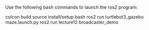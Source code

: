 Use the following bash commands to launch the ros2 program:

colcon build
source install/setup.bash
ros2 run turtlebot3_gazebo maze.launch.py
ros2 run lecture12 broadcaster_demo


